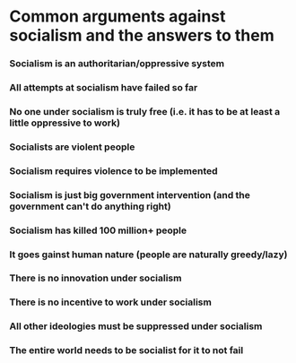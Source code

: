 # Common arguments against socialism and the answers to them

### Socialism is an authoritarian/oppressive system

### All attempts at socialism have failed so far
### No one under socialism is truly free (i.e. it has to be at least a little oppressive to work)
### Socialists are violent people
### Socialism requires violence to be implemented
### Socialism is just big government intervention (and the government can't do anything right)
### Socialism has killed 100 million+ people
### It goes gainst human nature (people are naturally greedy/lazy)
### There is no innovation under socialism
### There is no incentive to work under socialism
### All other ideologies must be suppressed under socialism
### The entire world needs to be socialist for it to not fail
